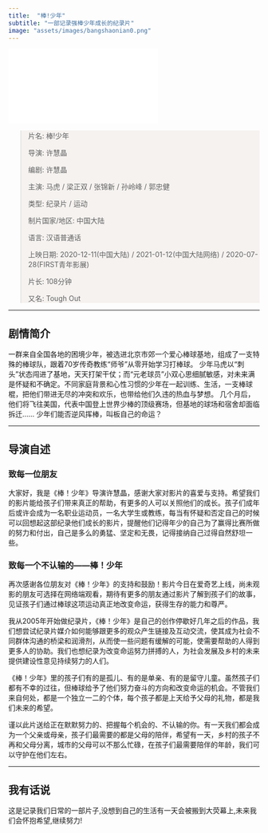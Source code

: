 ```yaml
---
title:  "棒!少年"
subtitle: "一部记录强棒少年成长的纪录片"
image: "assets/images/bangshaonian0.png"
---
```


<iframe src="//player.bilibili.com/player.html?aid=885577854&bvid=BV1fK4y157eo&cid=265055334&page=1" scrolling="no" border="0" frameborder="no" framespacing="0" allowfullscreen="true"> </iframe>

<html>
<body>
<blockquote>
<p>片名: 棒!少年</p>
<p>导演: 许慧晶</p>
<p>编剧: 许慧晶</p> 
<p>主演: 马虎 / 梁正双 / 张锦新 / 孙岭峰 / 郭忠健</p>
<p>类型: 纪录片 / 运动</p>
<p>制片国家/地区: 中国大陆</p>
<p>语言: 汉语普通话</p>
<p>上映日期: 2020-12-11(中国大陆) / 2021-01-12(中国大陆网络) / 2020-07-28(FIRST青年影展)</p>
<p>片长: 108分钟</p>
<p>又名: Tough Out</p>
</blockquote>
</body>
<style>
    blockquote{
        background-color:#f5f2f0;
    }
</style>
</html>

---

## 剧情简介
一群来自全国各地的困境少年，被选进北京市郊一个爱心棒球基地，组成了一支特殊的棒球队，跟着70岁传奇教练“师爷”从零开始学习打棒球。 少年马虎以“刺头”状态闯进了基地，天天打架干仗；而“元老球员”小双心思细腻敏感，对未来满是怀疑和不确定。不同家庭背景和心性习惯的少年在一起训练、生活，一支棒球棍，把他们带进无尽的冲突和欢乐，也带给他们久违的热血与梦想。 几个月后，他们将飞往美国，代表中国登上世界少棒的顶级赛场，但基地的球场和宿舍却面临拆迁…… 少年们能否逆风挥棒，叫板自己的命运？

---

## 导演自述
### 致每一位朋友
大家好，我是《棒！少年》导演许慧晶，感谢大家对影片的喜爱与支持。希望我们的影片能给孩子们带来真正的帮助，有更多的人可以关照他们的成长。孩子们成年后或许会成为一名职业运动员，一名大学生或教练，每当有怀疑和否定自己的时候可以回想起这部纪录他们成长的影片，提醒他们记得年少的自己为了赢得比赛所做的努力和付出，自己是多么的勇猛、坚定和无畏，记得接纳自己过得自然舒坦一些。 

### 致每一个不认输的——**棒！少年**
再次感谢各位朋友对《棒！少年》的支持和鼓励！影片今日在爱奇艺上线，尚未观影的朋友可选择在网络端观看，期待有更多的朋友通过影片了解到孩子们的故事，见证孩子们通过棒球这项运动真正地改变命运，获得生存的能力和尊严。

我从2005年开始做纪录片，《棒！少年》是自己的创作停歇好几年之后的作品，我们想尝试纪录片媒介如何能够跟更多的观众产生链接及互动交流，使其成为社会不同群体沟通的桥梁和润滑剂，从而使一些问题有缓解的可能，使需要帮助的人得到更多人的协助。我们也想纪录为改变命运努力拼搏的人，为社会发展及乡村的未来提供建设性意见持续努力的人们。

《棒！少年》里的孩子们有的是孤儿、有的是单亲、有的是留守儿童。虽然孩子们都有不幸的过往，但棒球给予了他们努力奋斗的方向和改变命运的机会。不管我们来自何处，都是一个独立一二的个体，每个孩子都是上天给予父母的礼物，都是我们未来的希望。

谨以此片送给正在默默努力的、把握每个机会的、不认输的你。有一天我们都会成为一个父亲或母亲，孩子们最需要的都是父母的陪伴，希望有一天，乡村的孩子不再和父母分离，城市的父母可以不那么忙碌，在孩子们最需要陪伴的年龄，我们可以守护在他们左右。

---

## 我有话说
这是记录我们日常的一部片子,没想到自己的生活有一天会被搬到大荧幕上,未来我们会怀抱希望,继续努力!